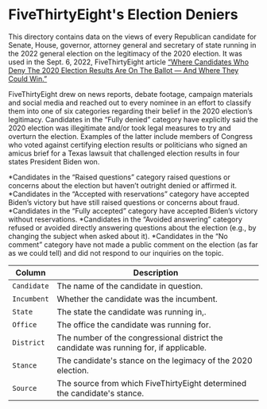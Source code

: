 # FiveThirtyEight's Election Deniers

This directory contains data on the views of every Republican candidate for Senate, House, governor, attorney general and secretary of state running in the 2022 general election on the legitimacy of the 2020 election. It was used in the Sept. 6, 2022, FiveThirtyEight article [“Where Candidates Who Deny The 2020 Election Results Are On The Ballot — And Where They Could Win.”](https://projects.fivethirtyeight.com/republicans-trump-election-fraud/) 

FiveThirtyEight drew on news reports, debate footage, campaign materials and social media and reached out to every nominee in an effort to classify them into one of six categories regarding their belief in the 2020 election’s legitimacy.
Candidates in the “Fully denied” category have explicitly said the 2020 election was illegitimate and/or took legal measures to try and overturn the election. Examples of the latter include members of Congress who voted against certifying election results or politicians who signed an amicus brief for a Texas lawsuit that challenged election results in four states President Biden won.

*Candidates in the “Raised questions” category raised questions or concerns about the election but haven’t outright denied or affirmed it.
*Candidates in the “Accepted with reservations” category have accepted Biden’s victory but have still raised questions or concerns about fraud.
*Candidates in the “Fully accepted” category have accepted Biden’s victory without reservations.
*Candidates in the “Avoided answering” category refused or avoided directly answering questions about the election (e.g., by changing the subject when asked about it).
*Candidates in the “No comment” category have not made a public comment on the election (as far as we could tell) and did not respond to our inquiries on the topic.



Column | Description
------|-------------------------
`Candidate` | The name of the candidate in question. 
`Incumbent` | Whether the candidate was the incumbent.
`State` | The state the candidate was running in,.
`Office` | The office the candidate was running for.
`District` | The number of the congressional district the candidate was running for, if applicable.
`Stance` | The candidate's stance on the legimacy of the 2020 election.
`Source` | The source from which FiveThirtyEight determined the candidate's stance.



